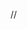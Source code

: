 //<!DOCTYPE html>
<html lang="en">
<head>
    <meta charset="UTF-8">
    <meta name="viewport" content="width=device-width, initial-scale=1.0">
    <title>Trello App</title>
    <style>
        #form{
            border: 2px solid slategrey;
            margin: auto;
            height: 32vw;
            width: 25vw;
            background-color : silver;
            
            
        }
        #head{
            width: 37%;
            height: 8%;
            margin: auto;
            
        }
        #email{
            margin: auto;
            height: 46%;
            width: 97%;
        }
        #comment{
            margin: auto;
            height: 87%;
            width: 97.5%;
        }
        #emailid{
            margin: auto;
            height: 13%;
            width: 96%;
        }
        #text{
            margin: auto;
            height: 28%;
            width: 96%;
        }
        .button1,.button2{
            margin: auto;
            height: 12%;
            width: 95%;
        }
        #send{
            background-color:rgb(35, 187, 47);
            height: 70%;
            width: 100%;
        }
        #reset{
            background-color:rgb(35, 187, 47);
            height: 74%;
            width: 100%;
        }
        #span{
            margin: auto;
            font-weight: bold;
            width: 56%;
        }
        #anchor{
            height: 8%;
            width: 26%;
            float: right;
        }
        #para
        {
            margin: auto;
            width: 93%;
        }
        .line{
            margin: auto;
            background-color: darkslategrey;
            width: 97%;
        }
    </style>
</head>
<body>
    <form action="Createlink.html" id="form" method="post">
        <h3 id="head">Invite to Board</h3>
        <hr class="line"/>
        <div id="emailid">
          <label for="email">Email Id</label>:
          <input type="email" id="email" name="Email-id" >
        </div>
        <div id="text">
          <label for="comment">Comment</label>:
          <textarea name="Comment" id="comment"  ></textarea>
        </div><br>
        <div class="button1">
          <input type="reset" value="Reset" id="reset">
        </div>
        <div class="button2">  
          <button id="send">Send Invitation</button>
        </div>
        <hr class="line"/>
        <p><span id="span">   [-] Invite with link </span><a href="https://www.google.com/forms/about/" id="anchor">Create Link</a></p>

        <p id="para">Anyone with this link can join as board member</p>


    </form>
</body>
</html>
<html lang="en">
<head>
    <meta charset="UTF-8">
    <meta name="viewport" content="width=device-width, initial-scale=1.0">
    <title>Response</title>
</head>
<body>
    Your details have been recorded. Thank you for sumbit.
</body>
</html>
© 2021 GitHub, Inc.
Terms
Privacy
Security
Status
Docs
Contact GitHub
Pricing
API
Training
Blog
About
